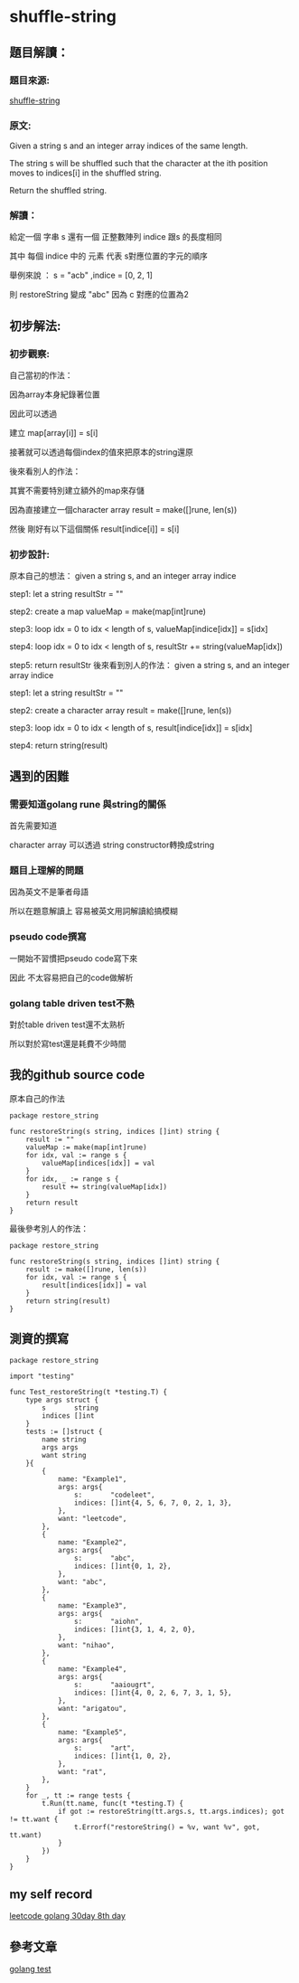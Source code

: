 # shuffle-string

## 題目解讀：

### 題目來源:

[shuffle-string](https://leetcode.com/problems/shuffle-string/)
### 原文:
Given a string s and an integer array indices of the same length.

The string s will be shuffled such that the character at the ith position moves to indices[i] in the shuffled string.

Return the shuffled string.

### 解讀：
給定一個 字串 s 還有一個 正整數陣列 indice 跟s 的長度相同

其中 每個 indice 中的 元素 代表 s對應位置的字元的順序

舉例來說 ： s = "acb" ,indice = [0, 2, 1]

則 restoreString 變成 "abc" 因為 c 對應的位置為2 


## 初步解法:
### 初步觀察:

自己當初的作法：

因為array本身紀錄著位置

因此可以透過

建立 map[array[i]] = s[i]

接著就可以透過每個index的值來把原本的string還原

後來看別人的作法：

其實不需要特別建立額外的map來存儲

因為直接建立一個character array result = make([]rune, len(s))

然後 剛好有以下這個關係 result[indice[i]] = s[i]

### 初步設計:
原本自己的想法：
given a string s, and an integer array indice

step1: let a string resultStr = ""

step2: create a map valueMap = make(map[int]rune)

step3: loop idx = 0 to idx < length of s, valueMap[indice[idx]] = s[idx]

step4: loop idx = 0 to idx < length of s, resultStr += string(valueMap[idx])

step5: return resultStr
後來看到別人的作法：
given a string s, and an integer array indice

step1: let a string resultStr = ""

step2: create a character array result = make([]rune, len(s))

step3: loop idx = 0 to idx < length of s, result[indice[idx]] = s[idx]

step4: return string(result)
## 遇到的困難
### 需要知道golang rune 與string的關係
首先需要知道

character array 可以透過 string constructor轉換成string
### 題目上理解的問題
因為英文不是筆者母語

所以在題意解讀上 容易被英文用詞解讀給搞模糊

### pseudo code撰寫

一開始不習慣把pseudo code寫下來

因此 不太容易把自己的code做解析

### golang table driven test不熟
對於table driven test還不太熟析

所以對於寫test還是耗費不少時間
## 我的github source code
原本自己的作法
```golang
package restore_string

func restoreString(s string, indices []int) string {
	result := ""
	valueMap := make(map[int]rune)
	for idx, val := range s {
		valueMap[indices[idx]] = val
	}
	for idx, _ := range s {
		result += string(valueMap[idx])
	}
	return result
}

```
最後參考別人的作法：
```golang
package restore_string

func restoreString(s string, indices []int) string {
	result := make([]rune, len(s))
	for idx, val := range s {
		result[indices[idx]] = val
	}
	return string(result)
}

```

## 測資的撰寫
```golang
package restore_string

import "testing"

func Test_restoreString(t *testing.T) {
	type args struct {
		s       string
		indices []int
	}
	tests := []struct {
		name string
		args args
		want string
	}{
		{
			name: "Example1",
			args: args{
				s:       "codeleet",
				indices: []int{4, 5, 6, 7, 0, 2, 1, 3},
			},
			want: "leetcode",
		},
		{
			name: "Example2",
			args: args{
				s:       "abc",
				indices: []int{0, 1, 2},
			},
			want: "abc",
		},
		{
			name: "Example3",
			args: args{
				s:       "aiohn",
				indices: []int{3, 1, 4, 2, 0},
			},
			want: "nihao",
		},
		{
			name: "Example4",
			args: args{
				s:       "aaiougrt",
				indices: []int{4, 0, 2, 6, 7, 3, 1, 5},
			},
			want: "arigatou",
		},
		{
			name: "Example5",
			args: args{
				s:       "art",
				indices: []int{1, 0, 2},
			},
			want: "rat",
		},
	}
	for _, tt := range tests {
		t.Run(tt.name, func(t *testing.T) {
			if got := restoreString(tt.args.s, tt.args.indices); got != tt.want {
				t.Errorf("restoreString() = %v, want %v", got, tt.want)
			}
		})
	}
}

```
## my self record
[leetcode golang 30day 8th day](https://hackmd.io/bVPizrg4QCu9mY5ZyuNBnA?view)
## 參考文章

[golang test](https://ithelp.ithome.com.tw/articles/10204692)
